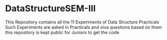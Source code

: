 # DataStructureSEM-III
This Repository contains all the 11 Experiments of Data Structure Practicals
Such Experiments are asked in Practicals and viva questions based on them
this repository is kept public for Juniors to get the code 